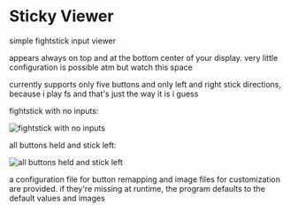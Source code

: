 # Sticky Viewer
simple fightstick input viewer

appears always on top and at the bottom center of your display. very little configuration is possible atm but watch this space

currently supports only five buttons and only left and right stick directions, because i play fs and that's just the way it is i guess

fightstick with no inputs:

![fightstick with no inputs](https://i.imgur.com/TcLUlLw.png)

all buttons held and stick left:

![all buttons held and stick left](https://i.imgur.com/GkvcVxI.png)

a configuration file for button remapping and image files for customization are provided. if they're missing at runtime, the program defaults to the default values and images
